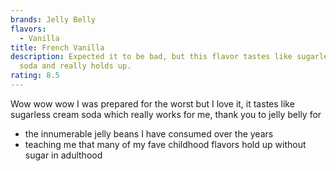 ```yaml
---
brands: Jelly Belly
flavors:
  - Vanilla
title: French Vanilla
description: Expected it to be bad, but this flavor tastes like sugarless cream
  soda and really holds up.
rating: 8.5
---
```

Wow wow wow I was prepared for the worst but I love it, it tastes like sugarless cream soda which really works for me, thank you to jelly belly for 
- the innumerable jelly beans I have consumed over the years
- teaching me that many of my fave childhood flavors hold up without sugar in adulthood
